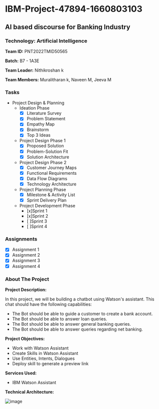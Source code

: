
  
# IBM-Project-47894-1660803103
## AI based discourse for Banking Industry
### Technology: Artificial Intelligence
**Team ID:** PNT2022TMID50565

**Batch:** B7 - 1A3E 

**Team Leader:** Nithikroshan k

**Team Members:** Muralitharan k, Naveen M, Jeeva M

### Tasks

- Project Design & Planning
  - Ideation Phase
    - [x] Literature Survey
    - [x] Problem Statement
    - [x] Empathy Map
    - [x] Brainstorm
    - [x] Top 3 Ideas
  - Project Design Phase 1
    - [x] Proposed Solution
    - [x] Problem-Solution Fit
    - [x] Solution Architecture
  - Project Design Phase 2
    - [x] Customer Journey Maps
    - [x] Functional Requirements
    - [x] Data Flow Diagrams
    - [x] Technology Architecture
  - Project Planning Phase
    - [x] Milestone & Activity List
    - [x] Sprint Delivery Plan
  - Project Development Phase
    - [x]Sprint 1
    - [x]Sprint 2
    - [ ]Sprint 3
    - [ ]Sprint 4
  
    
### Assignments

- [x] Assignment 1
- [x] Assignment 2
- [x] Assignment 3
- [x] Assignment 4    
    
### About The Project

**Project Description:**

In this project, we will be building a chatbot using Watson's assistant. This chat should have the following capabilities:

- The Bot should be able to guide a customer to create a bank account.
- The Bot should be able to answer loan queries.
- The Bot should be able to answer general banking queries.
- The Bot should be able to answer queries regarding net banking.

**Project Objectives:** 
- Work with Watson Assistant
- Create Skills  in Watson Assistant
- Use Entities, Intents, Dialogues
- Deploy skill to generate a preview link

**Services Used:**
- IBM Watson Assistant


**Technical Architecture:**

![image](https://user-images.githubusercontent.com/57994522/191175131-9a5742fc-a728-4282-83d5-74d4c2dc7035.png)


        
   
